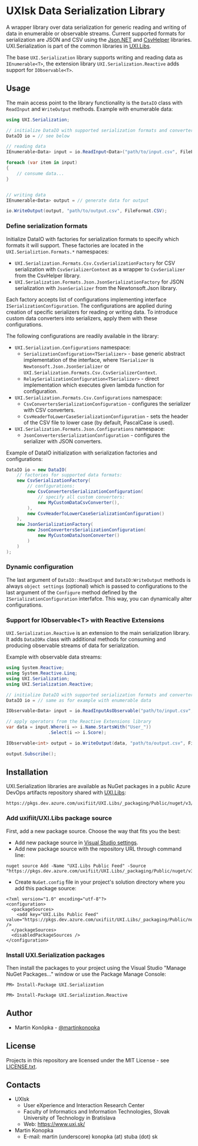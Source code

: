 # UXIsk Data Serialization Library

A wrapper library over data serialization for generic reading and writing of data in enumerable or observable streams. Current supported formats for serialization are JSON and CSV using the [Json.NET](https://github.com/JamesNK/Newtonsoft.Json) and [CsvHelper](https://github.com/JoshClose/CsvHelper) libraries. UXI.Serialization is part of the common libraries in [UXI.Libs](https://github.com/uxifiit/UXI.Libs).

The base `UXI.Serialization` library supports writing and reading data as `IEnumerable<T>`, the extension library `UXI.Serialization.Reactive` adds support for `IObservable<T>`. 



## Usage

The main access point to the library functionality is the `DataIO` class with `ReadInput` and `WriteOutput` methods. Example with enumerable data:

```csharp
using UXI.Serialization;

// initialize DataIO with supported serialization formats and converters
DataIO io = // see below

// reading data
IEnumerable<Data> input = io.ReadInput<Data>("path/to/input.csv", FileFormat.CSV);

foreach (var item in input) 
{
    // consume data...
}


// writing data
IEnumerable<Data> output = // generate data for output

io.WriteOutput(output, "path/to/output.csv", FileFormat.CSV);
```

### Define serialization formats

Initialize DataIO with factories for serialization formats to specify which formats it will support. These factories are located in the `UXI.Serializtion.Formats.*` namespaces:

* `UXI.Serialization.Formats.Csv.CsvSerializationFactory` for CSV serialization with `CsvSerializerContext` as a wrapper to `CsvSerializer` from the CsvHelper library.
* `UXI.Serialization.Formats.Json.JsonSerializationFactory` for JSON serialization with `JsonSerializer` from the Newtonsoft.Json library.

Each factory accepts list of configurations implementing interface `ISerializationConfiguration`. The configurations are applied during creation of specific serializers for reading or writing data. To introduce custom data converters into serializers, apply them with these configurations.

The following configurations are readily available in the library:
* `UXI.Serialization.Configurations` namespace:
    * `SerializationConfiguration<TSerializer>` - base generic abstract implementation of the interface, where `TSerializer` is `Newtonsoft.Json.JsonSerializer` or `UXI.Serialization.Formats.Csv.CsvSerializerContext`. 
    * `RelaySerializationConfiguration<TSerializer>` - direct implementation which executes given lambda function for configuration.
* `UXI.Serialization.Formats.Csv.Configurations` namespace:
    * `CsvConvertersSerializationConfiguration` - configures the serializer with CSV converters.
    * `CsvHeaderToLowerCaseSerializationConfiguration` - sets the header of the CSV file to lower case (by default, PascalCase is used).
* `UXI.Serialization.Formats.Json.Configurations` namespace:
    * `JsonConvertersSerializationConfiguration` - configures the serializer with JSON converters.

Example of DataIO initialization with serialization factories and configurations:

```csharp
DataIO io = new DataIO(
    // factories for supported data formats:
    new CsvSerializationFactory(
        // configurations:
        new CsvConvertersSerializationConfiguration(
            // specify all custom converters:
            new MyCustomDataCsvConverter(),
        ),
        new CsvHeaderToLowerCaseSerializationConfiguration()
    ),
    new JsonSerializationFactory(
        new JsonConvertersSerializationConfiguration(
            new MyCustomDataJsonConverter()
        )
    )
);
```


### Dynamic configuration

The last argument of `DataIO::ReadInput` and `DataIO:WriteOutput` methods is always `object settings` (optional) which is passed to configurations to the last argument of the `Configure` method defined by the `ISerializationConfiguration` interfafce. This way, you can dynamically alter configurations.


### Support for IObservable\<T\> with Reactive Extensions

`UXI.Serialization.Reactive` is an extension to the main serialization library. It adds `DataIORx` class with additional methods for consuming and producing observable streams of data for serialization. 

Example with observable data streams:

```csharp
using System.Reactive;
using System.Reactive.Linq;
using UXI.Serialization;
using UXI.Serialization.Reactive;

// initialize DataIO with supported serialization formats and converters
DataIO io = // same as for example with enumerable data

IObservable<Data> input = io.ReadInputAsObservable("path/to/input.csv", FileFormat.CSV);

// apply operators from the Reactive Extensions library
var data = input.Where(i => i.Name.StartsWith("User_"))
                .Select(i => i.Score);

IObservable<int> output = io.WriteOutput(data, "path/to/output.csv", FileFormat.CSV);

output.Subscribe();
```



## Installation

UXI.Serialization libraries are available as NuGet packages in a public Azure DevOps artifacts repository shared with [UXI.Libs](https://github.com/uxifiit/UXI.Libs):
```
https://pkgs.dev.azure.com/uxifiit/UXI.Libs/_packaging/Public/nuget/v3/index.json
```

### Add uxifiit/UXI.Libs package source

First, add a new package source. Choose the way that fits you the best:

* Add new package source in [Visual Studio settings](https://docs.microsoft.com/en-us/azure/devops/artifacts/nuget/consume?view=azure-devops).
* Add new package source with the repository URL through command line:
```
nuget source Add -Name "UXI.Libs Public Feed" -Source "https://pkgs.dev.azure.com/uxifiit/UXI.Libs/_packaging/Public/nuget/v3/index.json"
```
* Create `NuGet.config` file in your project's solution directory where you add this package source:

```
<?xml version="1.0" encoding="utf-8"?>
<configuration>
  <packageSources>
    <add key="UXI.Libs Public Feed" value="https://pkgs.dev.azure.com/uxifiit/UXI.Libs/_packaging/Public/nuget/v3/index.json" />
  </packageSources>
  <disabledPackageSources />
</configuration>
```


### Install UXI.Serialization packages

Then install the packages to your project using the Visual Studio "Manage NuGet Packages..." window or use the Package Manage Console:
```
PM> Install-Package UXI.Serialization
```

```
PM> Install-Package UXI.Serialization.Reactive
```



## Author

* Martin Konôpka - [@martinkonopka](https://github.com/martinkonopka)



## License

Projects in this repository are licensed under the MIT License - see [LICENSE.txt](LICENSE.txt).



## Contacts

* UXIsk
  * User eXperience and Interaction Research Center
  * Faculty of Informatics and Information Technologies, Slovak University of Technology in Bratislava
  * Web: https://www.uxi.sk/
* Martin Konopka
  * E-mail: martin (underscore) konopka (at) stuba (dot) sk
